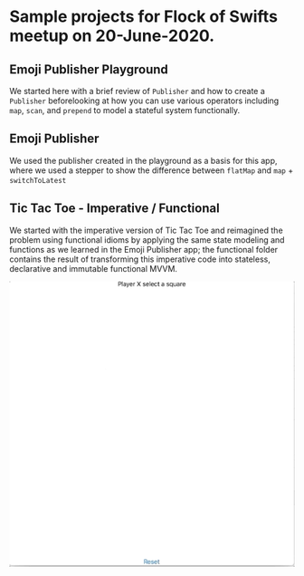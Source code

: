 # Sample projects for Flock of Swifts meetup on 20-June-2020.

## Emoji Publisher Playground

We started here with a brief review of `Publisher` and how to create a `Publisher` beforelooking at how you can use various operators including `map`, `scan`, and `prepend` to model a stateful system functionally.

## Emoji Publisher

We used the publisher created in the playground as a basis for this app, where we used a stepper to show the difference between `flatMap` and `map` + `switchToLatest`

## Tic Tac Toe - Imperative / Functional

We started with the imperative version of Tic Tac Toe and reimagined the problem using functional idioms by applying the same state modeling and functions as we learned in the Emoji Publisher app; the functional folder contains the result of transforming this imperative code into stateless, declarative and immutable functional MVVM.

![image](./preview.gif "Preview")
